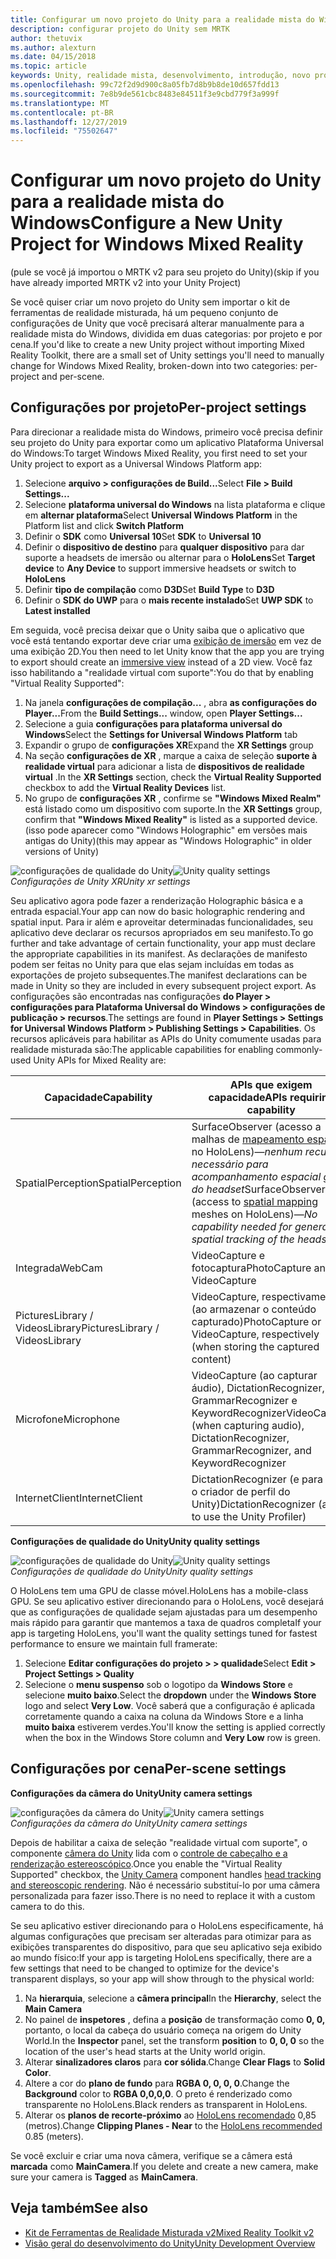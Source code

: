 ```yaml
---
title: Configurar um novo projeto do Unity para a realidade mista do Windows
description: configurar projeto do Unity sem MRTK
author: thetuvix
ms.author: alexturn
ms.date: 04/15/2018
ms.topic: article
keywords: Unity, realidade mista, desenvolvimento, introdução, novo projeto
ms.openlocfilehash: 99c72f2d9d900c8a05fb7d8b9b8de10d657fdd13
ms.sourcegitcommit: 7e8b9de561cbc8483e84511f3e9cbd779f3a999f
ms.translationtype: MT
ms.contentlocale: pt-BR
ms.lasthandoff: 12/27/2019
ms.locfileid: "75502647"
---
```

# <a name="configure-a-new-unity-project-for-windows-mixed-reality"></a><span data-ttu-id="d54be-104">Configurar um novo projeto do Unity para a realidade mista do Windows</span><span class="sxs-lookup"><span data-stu-id="d54be-104">Configure a New Unity Project for Windows Mixed Reality</span></span> 

<span data-ttu-id="d54be-105">(pule se você já importou o MRTK v2 para seu projeto do Unity)</span><span class="sxs-lookup"><span data-stu-id="d54be-105">(skip if you have already imported MRTK v2 into your Unity Project)</span></span>

<span data-ttu-id="d54be-106">Se você quiser criar um novo projeto do Unity sem importar o kit de ferramentas de realidade misturada, há um pequeno conjunto de configurações de Unity que você precisará alterar manualmente para a realidade mista do Windows, dividida em duas categorias: por projeto e por cena.</span><span class="sxs-lookup"><span data-stu-id="d54be-106">If you'd like to create a new Unity project without importing Mixed Reality Toolkit, there are a small set of Unity settings you'll need to manually change for Windows Mixed Reality, broken-down into two categories: per-project and per-scene.</span></span>

## <a name="per-project-settings"></a><span data-ttu-id="d54be-107">Configurações por projeto</span><span class="sxs-lookup"><span data-stu-id="d54be-107">Per-project settings</span></span>

<span data-ttu-id="d54be-108">Para direcionar a realidade mista do Windows, primeiro você precisa definir seu projeto do Unity para exportar como um aplicativo Plataforma Universal do Windows:</span><span class="sxs-lookup"><span data-stu-id="d54be-108">To target Windows Mixed Reality, you first need to set your Unity project to export as a Universal Windows Platform app:</span></span> 
1. <span data-ttu-id="d54be-109">Selecione **arquivo > configurações de Build...**</span><span class="sxs-lookup"><span data-stu-id="d54be-109">Select **File > Build Settings...**</span></span>
2. <span data-ttu-id="d54be-110">Selecione **plataforma universal do Windows** na lista plataforma e clique em **alternar plataforma**</span><span class="sxs-lookup"><span data-stu-id="d54be-110">Select **Universal Windows Platform** in the Platform list and click **Switch Platform**</span></span>
3. <span data-ttu-id="d54be-111">Definir o **SDK** como **Universal 10**</span><span class="sxs-lookup"><span data-stu-id="d54be-111">Set **SDK** to **Universal 10**</span></span>
4. <span data-ttu-id="d54be-112">Definir o **dispositivo de destino** para **qualquer dispositivo** para dar suporte a headsets de imersão ou alternar para o **HoloLens**</span><span class="sxs-lookup"><span data-stu-id="d54be-112">Set **Target device** to **Any Device** to support immersive headsets or switch to **HoloLens**</span></span>
5. <span data-ttu-id="d54be-113">Definir **tipo de compilação** como **D3D**</span><span class="sxs-lookup"><span data-stu-id="d54be-113">Set **Build Type** to **D3D**</span></span>
6. <span data-ttu-id="d54be-114">Definir o **SDK do UWP** para o **mais recente instalado**</span><span class="sxs-lookup"><span data-stu-id="d54be-114">Set **UWP SDK** to **Latest installed**</span></span>

<span data-ttu-id="d54be-115">Em seguida, você precisa deixar que o Unity saiba que o aplicativo que você está tentando exportar deve criar uma [exibição de imersão](app-views.md) em vez de uma exibição 2D.</span><span class="sxs-lookup"><span data-stu-id="d54be-115">You then need to let Unity know that the app you are trying to export should create an [immersive view](app-views.md) instead of a 2D view.</span></span> <span data-ttu-id="d54be-116">Você faz isso habilitando a "realidade virtual com suporte":</span><span class="sxs-lookup"><span data-stu-id="d54be-116">You do that by enabling "Virtual Reality Supported":</span></span>
1. <span data-ttu-id="d54be-117">Na janela **configurações de compilação...** , abra **as configurações do Player...**</span><span class="sxs-lookup"><span data-stu-id="d54be-117">From the **Build Settings...** window, open **Player Settings...**</span></span>
2. <span data-ttu-id="d54be-118">Selecione a guia **configurações para plataforma universal do Windows**</span><span class="sxs-lookup"><span data-stu-id="d54be-118">Select the **Settings for Universal Windows Platform** tab</span></span>
3. <span data-ttu-id="d54be-119">Expandir o grupo de **configurações XR**</span><span class="sxs-lookup"><span data-stu-id="d54be-119">Expand the **XR Settings** group</span></span>
4. <span data-ttu-id="d54be-120">Na seção **configurações de XR** , marque a caixa de seleção **suporte à realidade virtual** para adicionar a lista de **dispositivos de realidade virtual** .</span><span class="sxs-lookup"><span data-stu-id="d54be-120">In the **XR Settings** section, check the **Virtual Reality Supported** checkbox to add the **Virtual Reality Devices** list.</span></span>
5. <span data-ttu-id="d54be-121">No grupo de **configurações XR** , confirme se **"Windows Mixed Realm"** está listado como um dispositivo com suporte.</span><span class="sxs-lookup"><span data-stu-id="d54be-121">In the **XR Settings** group, confirm that **"Windows Mixed Reality"** is listed as a supported device.</span></span> <span data-ttu-id="d54be-122">(isso pode aparecer como "Windows Holographic" em versões mais antigas do Unity)</span><span class="sxs-lookup"><span data-stu-id="d54be-122">(this may appear as "Windows Holographic" in older versions of Unity)</span></span>

<span data-ttu-id="d54be-123">![configurações de qualidade do Unity](images/getting-started-unity-quality-settings.jpg)</span><span class="sxs-lookup"><span data-stu-id="d54be-123">![Unity quality settings](images/getting-started-unity-quality-settings.jpg)</span></span><br>
<span data-ttu-id="d54be-124">*Configurações de Unity XR*</span><span class="sxs-lookup"><span data-stu-id="d54be-124">*Unity xr settings*</span></span>

<span data-ttu-id="d54be-125">Seu aplicativo agora pode fazer a renderização Holographic básica e a entrada espacial.</span><span class="sxs-lookup"><span data-stu-id="d54be-125">Your app can now do basic holographic rendering and spatial input.</span></span> <span data-ttu-id="d54be-126">Para ir além e aproveitar determinadas funcionalidades, seu aplicativo deve declarar os recursos apropriados em seu manifesto.</span><span class="sxs-lookup"><span data-stu-id="d54be-126">To go further and take advantage of certain functionality, your app must declare the appropriate capabilities in its manifest.</span></span> <span data-ttu-id="d54be-127">As declarações de manifesto podem ser feitas no Unity para que elas sejam incluídas em todas as exportações de projeto subsequentes.</span><span class="sxs-lookup"><span data-stu-id="d54be-127">The manifest declarations can be made in Unity so they are included in every subsequent project export.</span></span> <span data-ttu-id="d54be-128">As configurações são encontradas nas configurações **do Player > configurações para Plataforma Universal do Windows > configurações de publicação > recursos**.</span><span class="sxs-lookup"><span data-stu-id="d54be-128">The settings are found in **Player Settings > Settings for Universal Windows Platform > Publishing Settings > Capabilities**.</span></span> <span data-ttu-id="d54be-129">Os recursos aplicáveis para habilitar as APIs do Unity comumente usadas para realidade misturada são:</span><span class="sxs-lookup"><span data-stu-id="d54be-129">The applicable capabilities for enabling commonly-used Unity APIs for Mixed Reality are:</span></span>

|  <span data-ttu-id="d54be-130">Capacidade</span><span class="sxs-lookup"><span data-stu-id="d54be-130">Capability</span></span>  |  <span data-ttu-id="d54be-131">APIs que exigem capacidade</span><span class="sxs-lookup"><span data-stu-id="d54be-131">APIs requiring capability</span></span> | 
|----------|----------|
|  <span data-ttu-id="d54be-132">SpatialPerception</span><span class="sxs-lookup"><span data-stu-id="d54be-132">SpatialPerception</span></span>  |  <span data-ttu-id="d54be-133">SurfaceObserver (acesso a malhas de [mapeamento espacial](spatial-mapping.md) no HoloLens)&mdash;*nenhum recurso necessário para acompanhamento espacial geral do headset*</span><span class="sxs-lookup"><span data-stu-id="d54be-133">SurfaceObserver (access to [spatial mapping](spatial-mapping.md) meshes on HoloLens)&mdash;*No capability needed for general spatial tracking of the headset*</span></span> | 
|  <span data-ttu-id="d54be-134">Integrada</span><span class="sxs-lookup"><span data-stu-id="d54be-134">WebCam</span></span>  |  <span data-ttu-id="d54be-135">VideoCapture e fotocaptura</span><span class="sxs-lookup"><span data-stu-id="d54be-135">PhotoCapture and VideoCapture</span></span> | 
|  <span data-ttu-id="d54be-136">PicturesLibrary / VideosLibrary</span><span class="sxs-lookup"><span data-stu-id="d54be-136">PicturesLibrary / VideosLibrary</span></span>  |  <span data-ttu-id="d54be-137">VideoCapture, respectivamente (ao armazenar o conteúdo capturado)</span><span class="sxs-lookup"><span data-stu-id="d54be-137">PhotoCapture or VideoCapture, respectively (when storing the captured content)</span></span> | 
|  <span data-ttu-id="d54be-138">Microfone</span><span class="sxs-lookup"><span data-stu-id="d54be-138">Microphone</span></span>  |  <span data-ttu-id="d54be-139">VideoCapture (ao capturar áudio), DictationRecognizer, GrammarRecognizer e KeywordRecognizer</span><span class="sxs-lookup"><span data-stu-id="d54be-139">VideoCapture (when capturing audio), DictationRecognizer, GrammarRecognizer, and KeywordRecognizer</span></span> | 
|  <span data-ttu-id="d54be-140">InternetClient</span><span class="sxs-lookup"><span data-stu-id="d54be-140">InternetClient</span></span>  |  <span data-ttu-id="d54be-141">DictationRecognizer (e para usar o criador de perfil do Unity)</span><span class="sxs-lookup"><span data-stu-id="d54be-141">DictationRecognizer (and to use the Unity Profiler)</span></span> | 

<span data-ttu-id="d54be-142">**Configurações de qualidade do Unity**</span><span class="sxs-lookup"><span data-stu-id="d54be-142">**Unity quality settings**</span></span>

<span data-ttu-id="d54be-143">![configurações de qualidade do Unity](images/getting-started-unity-quality-settings.jpg)</span><span class="sxs-lookup"><span data-stu-id="d54be-143">![Unity quality settings](images/getting-started-unity-quality-settings.jpg)</span></span><br>
<span data-ttu-id="d54be-144">*Configurações de qualidade do Unity*</span><span class="sxs-lookup"><span data-stu-id="d54be-144">*Unity quality settings*</span></span>

<span data-ttu-id="d54be-145">O HoloLens tem uma GPU de classe móvel.</span><span class="sxs-lookup"><span data-stu-id="d54be-145">HoloLens has a mobile-class GPU.</span></span> <span data-ttu-id="d54be-146">Se seu aplicativo estiver direcionando para o HoloLens, você desejará que as configurações de qualidade sejam ajustadas para um desempenho mais rápido para garantir que mantemos a taxa de quadros completa</span><span class="sxs-lookup"><span data-stu-id="d54be-146">If your app is targeting HoloLens, you'll want the quality settings tuned for fastest performance to ensure we maintain full framerate:</span></span>
1. <span data-ttu-id="d54be-147">Selecione **Editar configurações do projeto > > qualidade**</span><span class="sxs-lookup"><span data-stu-id="d54be-147">Select **Edit > Project Settings > Quality**</span></span>
2. <span data-ttu-id="d54be-148">Selecione o **menu suspenso** sob o logotipo da **Windows Store** e selecione **muito baixo**.</span><span class="sxs-lookup"><span data-stu-id="d54be-148">Select the **dropdown** under the **Windows Store** logo and select **Very Low**.</span></span> <span data-ttu-id="d54be-149">Você saberá que a configuração é aplicada corretamente quando a caixa na coluna da Windows Store e a linha **muito baixa** estiverem verdes.</span><span class="sxs-lookup"><span data-stu-id="d54be-149">You'll know the setting is applied correctly when the box in the Windows Store column and **Very Low** row is green.</span></span>

## <a name="per-scene-settings"></a><span data-ttu-id="d54be-150">Configurações por cena</span><span class="sxs-lookup"><span data-stu-id="d54be-150">Per-scene settings</span></span>

<span data-ttu-id="d54be-151">**Configurações da câmera do Unity**</span><span class="sxs-lookup"><span data-stu-id="d54be-151">**Unity camera settings**</span></span>

<span data-ttu-id="d54be-152">![configurações da câmera do Unity](images/Unitycamerasettings.png)</span><span class="sxs-lookup"><span data-stu-id="d54be-152">![Unity camera settings](images/Unitycamerasettings.png)</span></span><br>
<span data-ttu-id="d54be-153">*Configurações da câmera do Unity*</span><span class="sxs-lookup"><span data-stu-id="d54be-153">*Unity camera settings*</span></span>

<span data-ttu-id="d54be-154">Depois de habilitar a caixa de seleção "realidade virtual com suporte", o componente [câmera do Unity](camera-in-unity.md) lida com o [controle de cabeçalho e a renderização estereoscópico](rendering.md).</span><span class="sxs-lookup"><span data-stu-id="d54be-154">Once you enable the "Virtual Reality Supported" checkbox, the [Unity Camera](camera-in-unity.md) component handles [head tracking and stereoscopic rendering](rendering.md).</span></span> <span data-ttu-id="d54be-155">Não é necessário substituí-lo por uma câmera personalizada para fazer isso.</span><span class="sxs-lookup"><span data-stu-id="d54be-155">There is no need to replace it with a custom camera to do this.</span></span>

<span data-ttu-id="d54be-156">Se seu aplicativo estiver direcionando para o HoloLens especificamente, há algumas configurações que precisam ser alteradas para otimizar para as exibições transparentes do dispositivo, para que seu aplicativo seja exibido ao mundo físico:</span><span class="sxs-lookup"><span data-stu-id="d54be-156">If your app is targeting HoloLens specifically, there are a few settings that need to be changed to optimize for the device's transparent displays, so your app will show through to the physical world:</span></span>
1. <span data-ttu-id="d54be-157">Na **hierarquia**, selecione a **câmera principal**</span><span class="sxs-lookup"><span data-stu-id="d54be-157">In the **Hierarchy**, select the **Main Camera**</span></span>
2. <span data-ttu-id="d54be-158">No painel de **inspetores** , defina a **posição** de transformação como **0, 0,** portanto, o local da cabeça do usuário começa na origem do Unity World.</span><span class="sxs-lookup"><span data-stu-id="d54be-158">In the **Inspector** panel, set the transform **position** to **0, 0, 0** so the location of the user's head starts at the Unity world origin.</span></span>
3. <span data-ttu-id="d54be-159">Alterar **sinalizadores claros** para **cor sólida**.</span><span class="sxs-lookup"><span data-stu-id="d54be-159">Change **Clear Flags** to **Solid Color**.</span></span>
4. <span data-ttu-id="d54be-160">Altere a cor do **plano de fundo** para **RGBA 0, 0, 0, 0**.</span><span class="sxs-lookup"><span data-stu-id="d54be-160">Change the **Background** color to **RGBA 0,0,0,0**.</span></span> <span data-ttu-id="d54be-161">O preto é renderizado como transparente no HoloLens.</span><span class="sxs-lookup"><span data-stu-id="d54be-161">Black renders as transparent in HoloLens.</span></span>
5. <span data-ttu-id="d54be-162">Alterar os **planos de recorte-próximo** ao [HoloLens recomendado](camera-in-unity.md#clip-planes) 0,85 (metros).</span><span class="sxs-lookup"><span data-stu-id="d54be-162">Change **Clipping Planes - Near** to the [HoloLens recommended](camera-in-unity.md#clip-planes) 0.85 (meters).</span></span>

<span data-ttu-id="d54be-163">Se você excluir e criar uma nova câmera, verifique se a câmera está **marcada** como **MainCamera**.</span><span class="sxs-lookup"><span data-stu-id="d54be-163">If you delete and create a new camera, make sure your camera is **Tagged** as **MainCamera**.</span></span>


## <a name="see-also"></a><span data-ttu-id="d54be-164">Veja também</span><span class="sxs-lookup"><span data-stu-id="d54be-164">See also</span></span>
* [<span data-ttu-id="d54be-165">Kit de Ferramentas de Realidade Misturada v2</span><span class="sxs-lookup"><span data-stu-id="d54be-165">Mixed Reality Toolkit v2</span></span>](mrtk-getting-started.md)
* [<span data-ttu-id="d54be-166">Visão geral do desenvolvimento do Unity</span><span class="sxs-lookup"><span data-stu-id="d54be-166">Unity Development Overview</span></span>](unity-development-overview.md)
